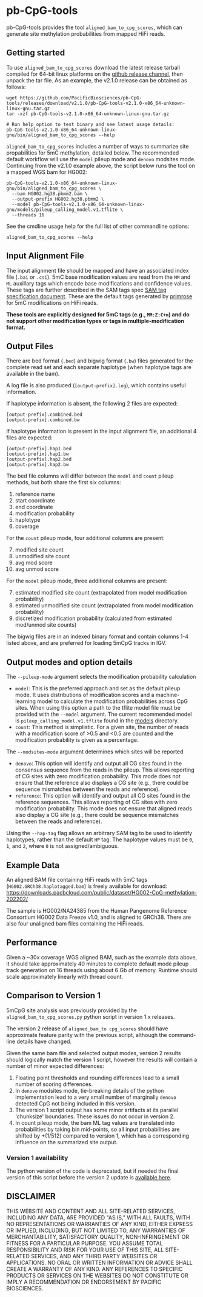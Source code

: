 # pb-CpG-tools

pb-CpG-tools provides the tool `aligned_bam_to_cpg_scores`, which can generate site methylation probabilities from
mapped HiFi reads.

## Getting started

To use `aligned_bam_to_cpg_scores` download the latest release tarball compiled for 64-bit linux platforms on the 
[github release channel](https://github.com/PacificBiosciences/pb-CpG-tools/releases/latest), then unpack the tar file.
As an example, the v2.1.0 release can be obtained as follows:

    wget https://github.com/PacificBiosciences/pb-CpG-tools/releases/download/v2.1.0/pb-CpG-tools-v2.1.0-x86_64-unknown-linux-gnu.tar.gz
    tar -xzf pb-CpG-tools-v2.1.0-x86_64-unknown-linux-gnu.tar.gz

    # Run help option to test binary and see latest usage details:
    pb-CpG-tools-v2.1.0-x86_64-unknown-linux-gnu/bin/aligned_bam_to_cpg_scores --help

`aligned_bam_to_cpg_scores` includes a number of ways to summarize site propabilities for 5mC methylation,
detailed below.  The recommended default workflow will use the `model` pileup mode and `denovo` modsites mode.
Continuing from the v2.1.0 example above, the script below runs the tool on a mapped WGS bam for HG002:

    pb-CpG-tools-v2.1.0-x86_64-unknown-linux-gnu/bin/aligned_bam_to_cpg_scores \
      --bam HG002.hg38.pbmm2.bam \
      --output-prefix HG002.hg38.pbmm2 \
      --model pb-CpG-tools-v2.1.0-x86_64-unknown-linux-gnu/models/pileup_calling_model.v1.tflite \
      --threads 16

See the cmdline usage help for the full list of other commandline options:

    aligned_bam_to_cpg_scores --help

## Input Alignment File

The input alignment file should be mapped and have an associated index file (`.bai` or `.csi`). 5mC base modification
values are read from the `MM` and `ML` auxillary tags which encode base modifications and confidence values. These tags
are further described in the SAM tags spec [SAM tag specification document](https://samtools.github.io/hts-specs/SAMtags.pdf).
These are the default tags generated by [primrose](https://github.com/PacificBiosciences/primrose) for 5mC modifications
on HiFi reads. 

**These tools are explicitly designed for 5mC tags (e.g., `MM:Z:C+m`) and do not support other modification types or
tags in multiple-modification format.**

## Output Files

There are bed format (`.bed`) and bigwig format (`.bw`) files generated for the complete read set and each separate
haplotype (when haplotype tags are available in the bam).

A log file is also produced (`[output-prefix].log`), which contains useful information.

If haplotype information is absent, the following 2 files are expected:

```
[output-prefix].combined.bed
[output-prefix].combined.bw
```

If haplotype information is present in the input alignment file, an additional 4 files are expected:

```
[output-prefix].hap1.bed 
[output-prefix].hap1.bw 
[output-prefix].hap2.bed
[output-prefix].hap2.bw
```

The bed file columns will differ between the `model` and `count` pileup methods, but both share the first six columns:

1. reference name
2. start coordinate
3. end coordinate
4. modification probability
5. haplotype
6. coverage

For the `count` pileup mode, four additional columns are present:

7. modified site count
8. unmodified site count
9. avg mod score
10. avg unmod score

For the `model` pileup mode, three additional columns are present:

7. estimated modified site count (extrapolated from model modification probability)
8. estimated unmodified site count (extrapolated from model modification probability)
9. discretized modification probability (calculated from estimated mod/unmod site counts)

The bigwig files are in an indexed binary format and contain columns 1-4 listed above, and are preferred for loading
5mCpG tracks in IGV.

## Output modes and option details

The `--pileup-mode` argument selects the modification probability calculation
- `model`: This is the preferred approach and set as the default pileup mode. It uses distributions of modification
scores and a machine-learning model to calculate the modification probabilities across CpG sites. When using this option
a path to the tflite model file must be provided with the `--model` argument. The current recommended model is
`pileup_calling_model.v1.tflite` found in the [models](models) directory.
- `count`: This method is simplistic. For a given site, the number of reads with a modification score of >0.5 and <0.5
are counted and the modification probability is given as a percentage.

The `--modsites-mode` argument determines which sites will be reported
- `denovo`: This option will identify and output all CG sites found in the consensus sequence from the reads in the 
pileup. This allows reporting of CG sites with zero modification probability. This mode does not ensure that the
reference also displays a CG site (e.g., there could be sequence mismatches between the reads and reference). 
- `reference`: This option will identify and output all CG sites found in the reference sequences. This allows reporting
of CG sites with zero modification probability. This mode does not ensure that aligned reads also display a CG site
(e.g., there could be sequence mismatches between the reads and reference). 

Using the `--hap-tag` flag allows an arbitrary SAM tag to be used to identify haplotypes, rather than the default `HP`
tag. The haplotype values must be `0`, `1`, and `2`, where `0` is not assigned/ambiguous.


## Example Data

An aligned BAM file containing HiFi reads with 5mC tags (`HG002.GRCh38.haplotagged.bam`) is freely available for
download: https://downloads.pacbcloud.com/public/dataset/HG002-CpG-methylation-202202/

The sample is HG002/NA24385 from the Human Pangenome Reference Consortium HG002 Data Freeze v1.0, and is aligned to
GRCh38. There are also four unaligned bam files containing the HiFi reads. 

## Performance

Given a ~30x coverage WGS aligned BAM, such as the example data above, it should take approximately 40 minutes to
complete default mode pileup track generation on 16 threads using about 6 Gb of memory. Runtime
should scale approximately linearly with thread count.

## Comparison to Version 1

5mCpG site analysis was previously provided by the `aligned_bam_to_cpg_scores.py` python script in version 1.x releases.

The version 2 release of `aligned_bam_to cpg_scores` should have approximate feature parity with the previous script,
although the command-line details have changed.

Given the same bam file and selected output modes, version 2 results should logically match the version 1 script,
however the results will contain a number of minor expected differences:

1. Floating point thresholds and rounding differences lead to a small number of scoring differences.
2. In `denovo` modsites mode, tie-breaking details of the python implementation lead to a very small number of 
marginally `denovo` detected CpG not being included in this version.
3. The version 1 script output has some minor artifacts at its parallel 'chunksize' boundaries. These issues do not
occur in version 2.
4. In count pileup mode, the bam ML tag values are translated into probabilities by taking bin mid-points, so all
input probabilities are shifted by +(1/512) compared to version 1, which has a corresponding influence on the summarized
site output.

### Version 1 availability

The python version of the code is deprecated, but if needed the final version of this script before the version 2 update
is [available here](https://github.com/PacificBiosciences/pb-CpG-tools/tree/v1.2.0).

## DISCLAIMER

THIS WEBSITE AND CONTENT AND ALL SITE-RELATED SERVICES, INCLUDING ANY DATA, ARE PROVIDED "AS IS," WITH ALL FAULTS, WITH
NO REPRESENTATIONS OR WARRANTIES OF ANY KIND, EITHER EXPRESS OR IMPLIED, INCLUDING, BUT NOT LIMITED TO, ANY WARRANTIES
OF MERCHANTABILITY, SATISFACTORY QUALITY, NON-INFRINGEMENT OR FITNESS FOR A PARTICULAR PURPOSE. YOU ASSUME TOTAL
RESPONSIBILITY AND RISK FOR YOUR USE OF THIS SITE, ALL SITE-RELATED SERVICES, AND ANY THIRD PARTY WEBSITES OR
APPLICATIONS. NO ORAL OR WRITTEN INFORMATION OR ADVICE SHALL CREATE A WARRANTY OF ANY KIND. ANY REFERENCES TO SPECIFIC
PRODUCTS OR SERVICES ON THE WEBSITES DO NOT CONSTITUTE OR IMPLY A RECOMMENDATION OR ENDORSEMENT BY PACIFIC BIOSCIENCES.
